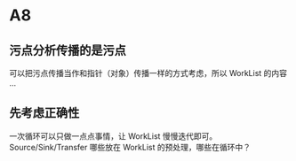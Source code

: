 # A8

## 污点分析传播的是污点

可以把污点传播当作和指针（对象）传播一样的方式考虑，所以 WorkList 的内容 ...

## 先考虑正确性

一次循环可以只做一点点事情，让 WorkList 慢慢迭代即可。
Source/Sink/Transfer 哪些放在 WorkList 的预处理，哪些在循环中？
